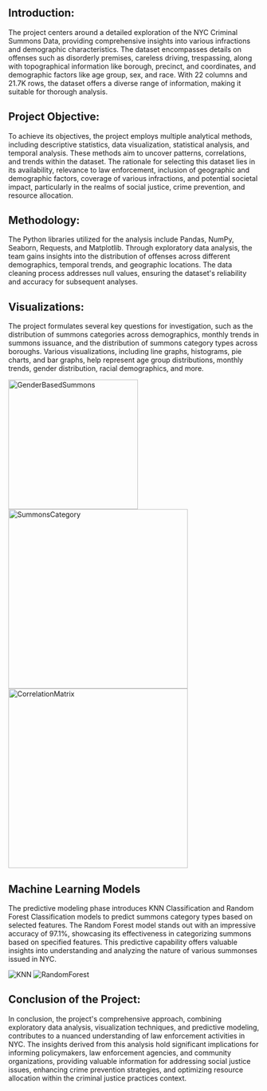 <h2>Introduction:</h2>
The project centers around a detailed exploration of the NYC Criminal Summons Data, providing comprehensive insights into various infractions and demographic characteristics. The dataset encompasses details on offenses such as disorderly premises, careless driving, trespassing, along with topographical information like borough, precinct, and coordinates, and demographic factors like age group, sex, and race. With 22 columns and 21.7K rows, the dataset offers a diverse range of information, making it suitable for thorough analysis.

<h2>Project Objective:</h2>
To achieve its objectives, the project employs multiple analytical methods, including descriptive statistics, data visualization, statistical analysis, and temporal analysis. These methods aim to uncover patterns, correlations, and trends within the dataset. The rationale for selecting this dataset lies in its availability, relevance to law enforcement, inclusion of geographic and demographic factors, coverage of various infractions, and potential societal impact, particularly in the realms of social justice, crime prevention, and resource allocation.

<h2>Methodology:</h2>
The Python libraries utilized for the analysis include Pandas, NumPy, Seaborn, Requests, and Matplotlib. Through exploratory data analysis, the team gains insights into the distribution of offenses across different demographics, temporal trends, and geographic locations. The data cleaning process addresses null values, ensuring the dataset's reliability and accuracy for subsequent analyses.

<h2>Visualizations:</h2>
<p>The project formulates several key questions for investigation, such as the distribution of summons categories across demographics, monthly trends in summons issuance, and the distribution of summons category types across boroughs. Various visualizations, including line graphs, histograms, pie charts, and bar graphs, help represent age group distributions, monthly trends, gender distribution, racial demographics, and more.</p>

<img width="260" alt="GenderBasedSummons" src="https://github.com/sadhale-shreyas/nyc_summons_prediction/assets/143985440/c6bf6e72-519b-4e5c-b041-e8e1f039ba08">
<img width="360" alt="SummonsCategory" src="https://github.com/sadhale-shreyas/nyc_summons_prediction/assets/143985440/448704ea-fefa-43ee-bdd6-a86b7e062cf7">
<img width="360" alt="CorrelationMatrix" src="https://github.com/sadhale-shreyas/nyc_summons_prediction/assets/143985440/013a7769-d488-4a0e-85c7-a65ab002750d")>



<h2>Machine Learning Models</h2>
<p>The predictive modeling phase introduces KNN Classification and Random Forest Classification models to predict summons category types based on selected features. The Random Forest model stands out with an impressive accuracy of 97.1%, showcasing its effectiveness in categorizing summons based on specified features. This predictive capability offers valuable insights into understanding and analyzing the nature of various summonses issued in NYC.</p>

![KNN](https://github.com/sadhale-shreyas/nyc_summons_prediction/assets/143985440/3fb6f0c8-5bd6-4ad8-8da9-05cb9a86f5c4)
![RandomForest](https://github.com/sadhale-shreyas/nyc_summons_prediction/assets/143985440/09510a3e-a3c8-447b-ba68-523e4b46843a)

<h2>Conclusion of the Project:</h2>
In conclusion, the project's comprehensive approach, combining exploratory data analysis, visualization techniques, and predictive modeling, contributes to a nuanced understanding of law enforcement activities in NYC. The insights derived from this analysis hold significant implications for informing policymakers, law enforcement agencies, and community organizations, providing valuable information for addressing social justice issues, enhancing crime prevention strategies, and optimizing resource allocation within the criminal justice practices context.





